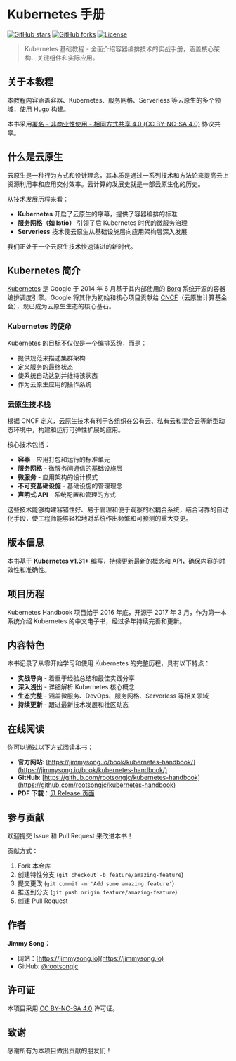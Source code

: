 # Kubernetes 手册

[![GitHub stars](https://img.shields.io/github/stars/rootsongjc/kubernetes-handbook.svg)](https://github.com/rootsongjc/kubernetes-handbook/stargazers)
[![GitHub forks](https://img.shields.io/github/forks/rootsongjc/kubernetes-handbook.svg)](https://github.com/rootsongjc/kubernetes-handbook/network)
[![License](https://img.shields.io/badge/License-CC%20BY--NC--SA%204.0-lightgrey.svg)](https://creativecommons.org/licenses/by-nc-sa/4.0/)

> Kubernetes 基础教程 - 全面介绍容器编排技术的实战手册，涵盖核心架构、关键组件和实际应用。

## 关于本教程

本教程内容涵盖容器、Kubernetes、服务网格、Serverless 等云原生的多个领域，使用 Hugo 构建。

本书采用[署名 - 非商业性使用 - 相同方式共享 4.0 (CC BY-NC-SA 4.0)](https://creativecommons.org/licenses/by-nc-sa/4.0/deed.zh) 协议共享。

## 什么是云原生

云原生是一种行为方式和设计理念，其本质是通过一系列技术和方法论来提高云上资源利用率和应用交付效率。云计算的发展史就是一部云原生化的历史。

从技术发展历程来看：

- **Kubernetes** 开启了云原生的序幕，提供了容器编排的标准
- **服务网格（如 Istio）** 引领了后 Kubernetes 时代的微服务治理
- **Serverless** 技术使云原生从基础设施层向应用架构层深入发展

我们正处于一个云原生技术快速演进的新时代。

## Kubernetes 简介

[Kubernetes](https://kubernetes.io) 是 Google 于 2014 年 6 月基于其内部使用的 [Borg](https://research.google/pubs/large-scale-cluster-management-at-google-with-borg/) 系统开源的容器编排调度引擎。Google 将其作为初始和核心项目贡献给 [CNCF](https://cncf.io)（云原生计算基金会），现已成为云原生生态的核心基石。

### Kubernetes 的使命

Kubernetes 的目标不仅仅是一个编排系统，而是：

- 提供规范来描述集群架构
- 定义服务的最终状态
- 使系统自动达到并维持该状态
- 作为云原生应用的操作系统

### 云原生技术栈

根据 CNCF 定义，云原生技术有利于各组织在公有云、私有云和混合云等新型动态环境中，构建和运行可弹性扩展的应用。

核心技术包括：

- **容器** - 应用打包和运行的标准单元
- **服务网格** - 微服务间通信的基础设施层
- **微服务** - 应用架构的设计模式
- **不可变基础设施** - 基础设施的管理理念
- **声明式 API** - 系统配置和管理的方式

这些技术能够构建容错性好、易于管理和便于观察的松耦合系统，结合可靠的自动化手段，使工程师能够轻松地对系统作出频繁和可预测的重大变更。

## 版本信息

本书基于 **Kubernetes v1.31+** 编写，持续更新最新的概念和 API，确保内容的时效性和准确性。

## 项目历程

Kubernetes Handbook 项目始于 2016 年底，开源于 2017 年 3 月，作为第一本系统介绍 Kubernetes 的中文电子书，经过多年持续完善和更新。

## 内容特色

本书记录了从零开始学习和使用 Kubernetes 的完整历程，具有以下特点：

- **实战导向** - 着重于经验总结和最佳实践分享
- **深入浅出** - 详细解析 Kubernetes 核心概念
- **生态完整** - 涵盖微服务、DevOps、服务网格、Serverless 等相关领域
- **持续更新** - 跟进最新技术发展和社区动态

## 在线阅读

你可以通过以下方式阅读本书：

- **官方网站**: [https://jimmysong.io/book/kubernetes-handbook/](https://jimmysong.io/book/kubernetes-handbook/)
- **GitHub**: [https://github.com/rootsongjc/kubernetes-handbook](https://github.com/rootsongjc/kubernetes-handbook)
- **PDF 下载**：[见 Release 页面](https://github.com/rootsongjc/kubernetes-handbook/releases)

## 参与贡献

欢迎提交 Issue 和 Pull Request 来改进本书！

贡献方式：

1. Fork 本仓库
2. 创建特性分支 (`git checkout -b feature/amazing-feature`)
3. 提交更改 (`git commit -m 'Add some amazing feature'`)
4. 推送到分支 (`git push origin feature/amazing-feature`)
5. 创建 Pull Request

## 作者

**Jimmy Song：**

- 网站：[https://jimmysong.io](https://jimmysong.io)
- GitHub: [@rootsongjc](https://github.com/rootsongjc)

## 许可证

本项目采用 [CC BY-NC-SA 4.0](https://creativecommons.org/licenses/by-nc-sa/4.0/deed.zh) 许可证。

## 致谢

感谢所有为本项目做出贡献的朋友们！
